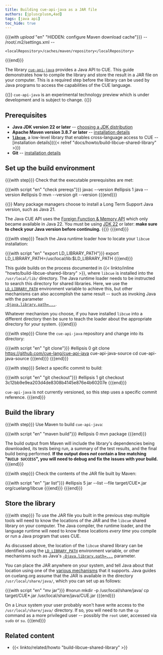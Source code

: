 ```yaml
---
title: Building cue-api-java as a JAR file
authors: [jpluscplusm,4ad]
tags: [java api]
toc_hide: true
---
```


{{{with _upload_ "en" "HIDDEN: configure Maven download cache"}}}
-- /root/.m2/settings.xml --
<settings xmlns="http://maven.apache.org/SETTINGS/1.2.0" xmlns:xsi="http://www.w3.org/2001/XMLSchema-instance" xsi:schemaLocation="http://maven.apache.org/SETTINGS/1.2.0 https://maven.apache.org/xsd/settings-1.2.0.xsd">
<!-- cf. https://maven.apache.org/settings.html#settings-details -->
	<localRepository>/caches/maven/repository</localRepository>
</settings>
{{{end}}}

The library
[`cue-api-java`](https://github.com/cue-lang/cue-api-java)
provides a Java API to CUE.
This guide demonstrates how to compile the library
and store the result in a JAR file on your computer.
This is a required step before the library can be used by Java programs to
access the capabilities of the CUE language.

{{<info>}}
`cue-api-java` is an experimental technology preview
which is under development and is subject to change.
{{</info>}}

## Prerequisites

- **Java JDK version 22 or later**
  -- [choosing a JDK distribution](https://whichjdk.com)
- **Apache Maven version 3.8.7 or later**
  -- [installation details](https://maven.apache.org/install.html)
- **[`libcue`](https://github.com/cue-lang/libcue)**,
  a low-level library that enables cross-language access to CUE
  -- [installation details]({{< relref "docs/howto/build-libcue-shared-library" >}})
- **Git** -- [installation details](https://git-scm.com/downloads)


## Set up the build environment

{{{with step}}}
Check that the executable prerequisites are met:

{{{with script "en" "check prereqs"}}}
javac --version
#ellipsis 1
java --version
#ellipsis 0
mvn --version
git --version
{{{end}}}

{{<warning>}}
Many package managers choose to install a Long Term Support Java version,
such as Java 21.

The Java CUE API uses the
[Foreign Function & Memory API](https://openjdk.org/jeps/454)
which only became available in Java 22.
You must be using
[JDK 22](https://openjdk.org/projects/jdk/22/) or later:
**make sure to check your Java version before continuing.**
{{</warning>}}
{{{end}}}

{{{with step}}}
Teach the Java runtime loader how to locate your `libcue` installation:

{{{with script "en" "export LD_LIBRARY_PATH"}}}
export LD_LIBRARY_PATH=/usr/local/lib:$LD_LIBRARY_PATH
{{{end}}}

This guide builds on the process documented in
{{< linkto/inline "howto/build-libcue-shared-library" >}},
where `libcue` is installed into the `/usr/local/lib/` directory.
The Java runtime loader needs to be instructed to search this directory for
shared libraries. Here, we use the 
[`LD_LIBRARY_PATH`](https://tldp.org/HOWTO/Program-Library-HOWTO/shared-libraries.html#AEN80)
environment variable to achieve this, but other mechanisms can also accomplish
the same result -- such as invoking Java with the parameter\
[`-Djava.library.path=...`](https://docs.oracle.com/en/java/javase/14/docs/api/java.base/java/lang/System.html#java.library.path).

Whatever mechanism you choose, if you have installed `libcue` into a different
directory then be sure to teach the loader about the appropriate directory for
*your* system.
{{{end}}}

{{{with step}}}
Clone the `cue-api-java` repository and change into its directory:

<!-- TODO(jcm): is the canonical upstream github or gerrithub? -->
{{{with script "en" "git clone"}}}
#ellipsis 0
git clone https://github.com/cue-lang/cue-api-java cue-api-java-source
cd cue-api-java-source
{{{end}}}
{{{end}}}

{{{with step}}}
Select a specific commit to build:

<!-- TODO(jcm): derive this commit id from the id stored in site.cue -->
{{{with script "en" "git checkout"}}}
#ellipsis 1
git checkout 3c12bb9e9ea203d4de8308b4145e876e4b60207e
{{{end}}}

`cue-api-java` is not currently versioned, so this step uses a specific commit reference.
{{{end}}}

## Build the library

{{{with step}}}
Use Maven to build `cue-api-java`:

{{{with script "en" "maven build"}}}
#ellipsis 0
mvn package
{{{end}}}

The build output from Maven will include the library's dependencies being
downloaded, its tests being run, a summary of the test results, and the final
build being performed. **If the output does *not* contain a line matching
"`BUILD SUCCESS`", you will need to debug and fix the issues with your build.**
{{{end}}}

{{{with step}}}
Check the contents of the JAR file built by Maven:

{{{with script "en" "jar list"}}}
#ellipsis 5
jar --list --file target/CUE*.jar org/cuelang/libcue
{{{end}}}
{{{end}}}

## Store the library

{{{with step}}}
To use the JAR file you built in the previous step multiple tools will need to
know the locations of the JAR and the `libcue` shared library on your computer.
The Java compiler, the runtime loader, and the language runtime will need to
know these locations *every time* you compile or run a Java program that uses
CUE.

As discussed above, the location of the `libcue` shared library can be identified using the
[`LD_LIBRARY_PATH`](https://tldp.org/HOWTO/Program-Library-HOWTO/shared-libraries.html#AEN80)
environment variable, or other mechanisms such as Java's
[`-Djava.library.path=...`](https://docs.oracle.com/en/java/javase/14/docs/api/java.base/java/lang/System.html#java.library.path)
parameter.

You can place the JAR anywhere on your system, and tell Java about that
location using one of the
[various mechanisms](https://en.wikipedia.org/wiki/Classpath#Setting_the_path_to_execute_Java_programs)
that it supports.
Java guides on cuelang.org assume that the JAR is available in the directory
`/usr/local/share/java/`, which you can set up as follows:

{{{with script "en" "mv jar"}}}
#norun
mkdir -p /usr/local/share/java/
cp target/CUE*.jar /usr/local/share/java/CUE.jar
{{{end}}}

On a Linux system your user probably won't have write access to the
`/usr/local/share/java/` directory. If so, you will need to run the `cp` command as a
more privileged user -- possibly the `root` user, accessed via `sudo` or `su`.
{{{end}}}

<!-- TODO(jcm): add a test use of the lib -->

<!--
## Use the library

TODO(jcm): links to other content
-->

## Related content

- {{< linkto/related/howto "build-libcue-shared-library" >}}
